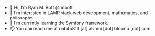 - 👋 Hi, I’m Ryan M. Bott     @rmbott
- 👀 I’m interested in LAMP stack web development, mathematics, and philosophy.
- 🌱 I’m currently learning the Symfony framework.
- 📫 You can reach me at rmb45813 [at] alumni [dot] bloomu [dot] com
